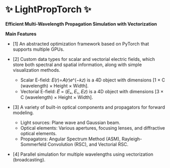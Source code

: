 # ✨ LightPropTorch ✨

**Efficient Multi-Wavelength Propagation Simulation with Vectorization**

**Main Features**

- [1] An abstracted optimization framework based on PyTorch that supports multiple GPUs.

- [2] Custom data types for scalar and vectorial electric fields, which store both spectral and spatial information, along with simple visualization methods.
    - Scalar E-field: 𝐸(𝑟)=𝐴(𝑟)𝑒^(−𝑘𝑧) is a 4D object with dimensions [1 × C (wavelength) × Height × Width].
    - Vectorial E-field: 𝐸⃗ = (𝐸ₓ, 𝐸ᵧ, 𝐸𝑧) is a 4D object with dimensions [3 × C (wavelength) × Height × Width].

- [3] A variety of built-in optical components and propagators for forward modeling.
    - Light sources: Plane wave and Gaussian beam.
    - Optical elements: Various apertures, focusing lenses, and diffractive optical elements.
    - Propagators: Angular Spectrum Method (ASM), Rayleigh-Sommerfeld Convolution (RSC), and Vectorial RSC.

- [4] Parallel simulation for multiple wavelengths using vectorization (broadcasting).

    

